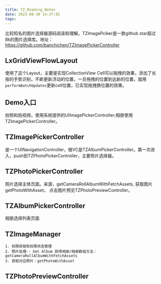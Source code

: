```yaml
---
title: TZ_Reading_Notes
date: 2023-08-30 14:37:01
tags:
---
```


  比较知名的图片选择器源码阅读和理解。TZImagePciker是一款github star超过8k的图片选择库。地址：https://github.com/banchichen/TZImagePickerController


  ## LxGridViewFlowLayout

  使用了这个Layout，主要是实现CollectionView Cell可以拖拽的效果，添加了长按的手势识别，不断更新浮动的位置，一旦拖拽的位置到达新的位置，就用`performBatchUpdates`更新cell位置，已实现拖拽换位置的效果。

  ## Demo入口

  拍照和拍视频，使用系统提供的UIImagePickerController;相册使用TZImagePickerController。

  ## TZImagePickerController

  是一个UINavigationController，根VC是TZAlbumPickerController。第一次进入，push到TZPhotoPickerController，主要照片选择器。

 ## TZPhotoPickerController

  照片选择主体页面。来源，getCameraRollAlbumWithFetchAssets, 获取图片getPhotoWithAsset， 点击图片预览TZPhotoPreviewController。

  ## TZAlbumPickerController

  相册选择列表页面

 ## TZImageManager

    1. 权限获取和权限状态管理
    2. 照片处理-- Get Album 获得相册/相册数组方法： getCameraRollAlbumWithFetchAssets
    3. 获取对应照片：getPhotoWithAsset

 ## TZPhotoPreviewController

